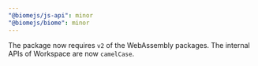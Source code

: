 ```yaml
---
"@biomejs/js-api": minor
"@biomejs/biome": minor
---
```


The package now requires `v2` of the WebAssembly packages. The internal APIs of Workspace are now `camelCase`.

